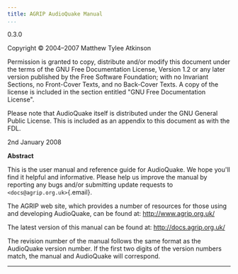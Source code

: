 ```yaml
---
title: AGRIP AudioQuake Manual
...
```


0.3.0

Copyright © 2004–2007 Matthew Tylee Atkinson

Permission is granted to copy, distribute and/or modify this document
under the terms of the GNU Free Documentation License, Version 1.2 or
any later version published by the Free Software Foundation; with no
Invariant Sections, no Front-Cover Texts, and no Back-Cover Texts. A
copy of the license is included in the section entitled "GNU Free
Documentation License".

Please note that AudioQuake itself is distributed under the GNU General
Public License. This is included as an appendix to this document as with
the FDL.

2nd January 2008

**Abstract**

This is the user manual and reference guide for AudioQuake. We hope
you'll find it helpful and informative. Please help us improve the
manual by reporting any bugs and/or submitting update requests to
`<docs@agrip.org.uk>`{.email}.

The AGRIP web site, which provides a number of resources for those using
and developing AudioQuake, can be found at: <http://www.agrip.org.uk/>

The latest version of this manual can be found at:
<http://docs.agrip.org.uk/>

The revision number of the manual follows the same format as the
AudioQuake version number. If the first two digits of the version
numbers match, the manual and AudioQuake will correspond.

* * * * *
